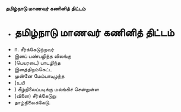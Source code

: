**தமிழ்நாடு மாணவர் கணினித் திட்டம்**
- # தமிழ்நாடு மாணவர் கணினித் திட்டம்
- n. சீர்க்கேடுற்றவர்
- இனப் பண்பழிந்த விலங்கு
- (பெயரடை) பாடழிந்த
- இனத்திறம்கெட்ட
- முன்னே மேம்பாடிழந்த
- (உயி
- ) கீழ்நிலைப்படிக்கு மல்ங்கிச் சென்றுள்ள
- (வினை) சீர்க்கேடுறு
- தாழ்நிலைக்கேடு.

